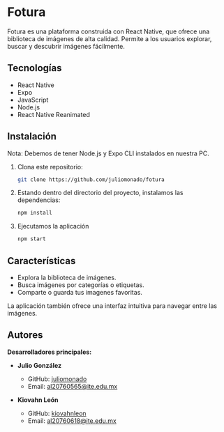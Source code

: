# Fotura
Fotura es una plataforma construida con React Native, que ofrece una biblioteca de imágenes de alta calidad. Permite a los usuarios explorar, buscar y descubrir imágenes fácilmente.

## Tecnologías
- React Native
- Expo
- JavaScript
- Node.js
- React Native Reanimated
  
## Instalación
Nota: Debemos de tener Node.js y Expo CLI instalados en nuestra PC.
1. Clona este repositorio:
   ```bash
   git clone https://github.com/juliomonado/fotura
2. Estando dentro del directorio del proyecto, instalamos las dependencias:
   ```bash
   npm install
3. Ejecutamos la aplicación
   ```bash
   npm start
## Características

- Explora la biblioteca de imágenes.
- Busca imágenes por categorías o etiquetas.
- Comparte o guarda tus imagenes favoritas.

La aplicación también ofrece una interfaz intuitiva para navegar entre las imágenes.

## Autores

**Desarrolladores principales:**

- **Julio González**  
  - GitHub: [juliomonado](https://github.com/juliomonado)  
  - Email: [al20760565@ite.edu.mx](mailto:al20760565@ite.edu.mx)  

- **Kiovahn León**  
  - GitHub: [kiovahnleon](https://github.com/kiovahnleon)  
  - Email: [al20760618@ite.edu.mx](mailto:al20760618@ite.edu.mx) 
